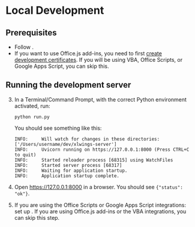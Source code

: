 # Local Development

## Prerequisites

- Follow [](repo_setup.md).
- If you want to use Office.js add-ins, you need to first [create development certificates](dev_certificates.md). If you will be using VBA, Office Scripts, or Google Apps Script, you can skip this.

## Running the development server

3. In a Terminal/Command Prompt, with the correct Python environment activated, run:

   ```
   python run.py
   ```

   You should see something like this:

   ```text
   INFO:     Will watch for changes in these directories: ['/Users/username/dev/xlwings-server']
   INFO:     Uvicorn running on https://127.0.0.1:8000 (Press CTRL+C to quit)
   INFO:     Started reloader process [68315] using WatchFiles
   INFO:     Started server process [68317]
   INFO:     Waiting for application startup.
   INFO:     Application startup complete.
   ```

4. Open https://127.0.0.1:8000 in a browser. You should see `{"status": "ok"}`.
5. If you are using the Office Scripts or Google Apps Script integrations: set up [](tunneling.md). If you are using Office.js add-ins or the VBA integrations, you can skip this step.
